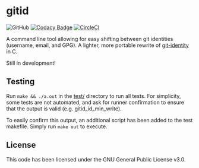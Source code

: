 # gitid
![GitHub](https://img.shields.io/github/license/Luiserebii/gitid?color=222222)
[![Codacy Badge](https://api.codacy.com/project/badge/Grade/6da3671805334d0dbe46732f18bef7d3)](https://app.codacy.com/manual/Luiserebii/gitid?utm_source=github.com&utm_medium=referral&utm_content=Luiserebii/gitid&utm_campaign=Badge_Grade_Dashboard)
[![CircleCI](https://circleci.com/gh/Luiserebii/gitid.svg?style=svg)](https://circleci.com/gh/Luiserebii/gitid)

A command line tool allowing for easy shifting between git identities (username, email, and GPG). A lighter, more portable rewrite of [git-identity](https://github.com/Luiserebii/git-identity) in C.

Still in development!

## Testing

Run `make && ./a.out` in the [test/](./test) directory to run all tests. For simplicity, some tests are not automated, and ask for runner confirmation to ensure that the output is valid (e.g. gitid_id_min_write).

To easily confirm this output, an additional script has been added to the test makefile. Simply run `make out` to execute.

## License
This code has been licensed under the GNU General Public License v3.0.

